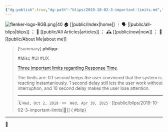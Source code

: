 ```yaml
---
{"dg-publish":true,"dg-path":"blips/2019-10-02-3-important-limits.md","dg-permalink":"2019/10/02/3-important-limits/","permalink":"/2019/10/02/3-important-limits/","title":"philipp @ 2019-10-02","created":"2019-10-02T00:00:00","updated":"2025-04-30T22:27:35"}
---
```



<div class="transclusion internal-embed is-loaded"><div class="markdown-embed">




![flenker-logo-RGB.png|40](/img/user/attachments/flenker-logo-RGB.png)
🏠 [[public/Index\|home]]  ⋮ 🗣️ [[public/all-blips\|blips]] ⋮  📝 [[public/All Articles\|articles]]  ⋮ 🕰️ [[public/now\|now]] ⋮ 🪪 [[public/About Me\|about me]]


</div></div>


> [!summary] **philipp**:
>
> #Misc #UI #UX
>
> [Three important limits regarding Response Time](https://www.nngroup.com/articles/response-times-3-important-limits/).
>
> The limits are: 0.1 second keeps the user convinced that the system is reacting instantaniously. 1 second delay still lets the user work without interruption, and 10 second delay makes the user lose attention.
> - - -
>
> 🗓️ <code>Wed, Oct 2, 2019</code>  · ✏️ <code> Wed, Apr 30, 2025</code>  · [[public/blips/2019-10-02-3-important-limits\|🔗]]
{ #blip}


- - -

 👾

